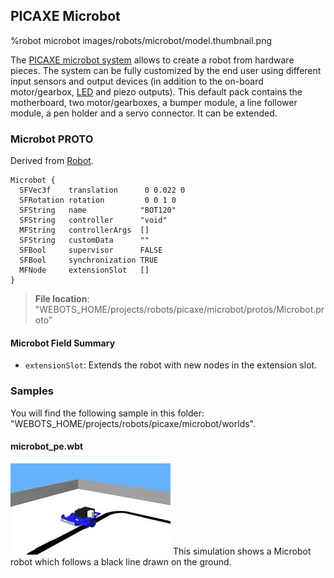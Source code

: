 ## PICAXE Microbot

%robot microbot images/robots/microbot/model.thumbnail.png

The [PICAXE microbot system](http://www.picaxe.com/Hardware/Robot-Kits/PICAXE-20X2-Microbot/) allows to create a robot from hardware pieces.
The system can be fully customized by the end user using different input sensors and output devices (in addition to the on-board motor/gearbox, [LED](../reference/led.md) and piezo outputs).
This default pack contains the motherboard, two motor/gearboxes, a bumper module, a line follower module, a pen holder and a servo connector.
It can be extended.

### Microbot PROTO

Derived from [Robot](../reference/robot.md).

```
Microbot {
  SFVec3f    translation      0 0.022 0
  SFRotation rotation         0 0 1 0
  SFString   name            "BOT120"
  SFString   controller      "void"
  MFString   controllerArgs  []
  SFString   customData      ""
  SFBool     supervisor      FALSE
  SFBool     synchronization TRUE
  MFNode     extensionSlot   []
}
```

> **File location**: "WEBOTS\_HOME/projects/robots/picaxe/microbot/protos/Microbot.proto"

#### Microbot Field Summary

- `extensionSlot`: Extends the robot with new nodes in the extension slot.

### Samples

You will find the following sample in this folder: "WEBOTS\_HOME/projects/robots/picaxe/microbot/worlds".

#### microbot\_pe.wbt

![microbot_pe.wbt.png](images/robots/microbot/microbot_pe.wbt.thumbnail.jpg) This simulation shows a Microbot robot which follows a black line drawn on the ground.

